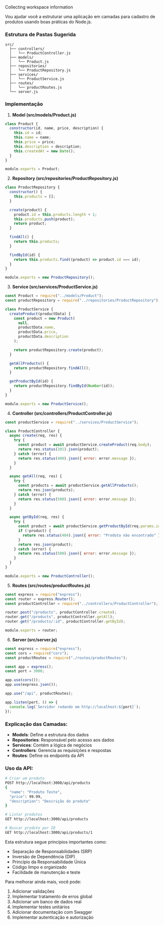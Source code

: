 Collecting workspace information

Vou ajudar você a estruturar uma aplicação em camadas para cadastro de produtos usando boas práticas do Node.js.

### Estrutura de Pastas Sugerida

```
src/
  ├── controllers/
  │   └── ProductController.js
  ├── models/
  │   └── Product.js
  ├── repositories/
  │   └── ProductRepository.js
  ├── services/
  │   └── ProductService.js
  ├── routes/
  │   └── productRoutes.js
  └── server.js
```

### Implementação

1. **Model (src/models/Product.js)**

```javascript
class Product {
  constructor(id, name, price, description) {
    this.id = id;
    this.name = name;
    this.price = price;
    this.description = description;
    this.createdAt = new Date();
  }
}

module.exports = Product;
```

2. **Repository (src/repositories/ProductRepository.js)**

```javascript
class ProductRepository {
  constructor() {
    this.products = [];
  }

  create(product) {
    product.id = this.products.length + 1;
    this.products.push(product);
    return product;
  }

  findAll() {
    return this.products;
  }

  findById(id) {
    return this.products.find((product) => product.id === id);
  }
}

module.exports = new ProductRepository();
```

3. **Service (src/services/ProductService.js)**

```javascript
const Product = require("../models/Product");
const productRepository = require("../repositories/ProductRepository");

class ProductService {
  createProduct(productData) {
    const product = new Product(
      null,
      productData.name,
      productData.price,
      productData.description
    );

    return productRepository.create(product);
  }

  getAllProducts() {
    return productRepository.findAll();
  }

  getProductById(id) {
    return productRepository.findById(Number(id));
  }
}

module.exports = new ProductService();
```

4. **Controller (src/controllers/ProductController.js)**

```javascript
const productService = require("../services/ProductService");

class ProductController {
  async create(req, res) {
    try {
      const product = await productService.createProduct(req.body);
      return res.status(201).json(product);
    } catch (error) {
      return res.status(400).json({ error: error.message });
    }
  }

  async getAll(req, res) {
    try {
      const products = await productService.getAllProducts();
      return res.json(products);
    } catch (error) {
      return res.status(500).json({ error: error.message });
    }
  }

  async getById(req, res) {
    try {
      const product = await productService.getProductById(req.params.id);
      if (!product) {
        return res.status(404).json({ error: "Produto não encontrado" });
      }
      return res.json(product);
    } catch (error) {
      return res.status(500).json({ error: error.message });
    }
  }
}

module.exports = new ProductController();
```

5. **Routes (src/routes/productRoutes.js)**

```javascript
const express = require("express");
const router = express.Router();
const productController = require("../controllers/ProductController");

router.post("/products", productController.create);
router.get("/products", productController.getAll);
router.get("/products/:id", productController.getById);

module.exports = router;
```

6. **Server (src/server.js)**

```javascript
const express = require("express");
const cors = require("cors");
const productRoutes = require("./routes/productRoutes");

const app = express();
const port = 3000;

app.use(cors());
app.use(express.json());

app.use("/api", productRoutes);

app.listen(port, () => {
  console.log(`Servidor rodando em http://localhost:${port}`);
});
```

### Explicação das Camadas:

- **Models**: Define a estrutura dos dados
- **Repositories**: Responsável pelo acesso aos dados
- **Services**: Contém a lógica de negócios
- **Controllers**: Gerencia as requisições e respostas
- **Routes**: Define os endpoints da API

### Uso da API:

```sh
# Criar um produto
POST http://localhost:3000/api/products
{
  "name": "Produto Teste",
  "price": 99.99,
  "description": "Descrição do produto"
}

# Listar produtos
GET http://localhost:3000/api/products

# Buscar produto por ID
GET http://localhost:3000/api/products/1
```

Esta estrutura segue princípios importantes como:

- Separação de Responsabilidades (SRP)
- Inversão de Dependência (DIP)
- Princípio da Responsabilidade Única
- Código limpo e organizado
- Facilidade de manutenção e teste

Para melhorar ainda mais, você pode:

1. Adicionar validações
2. Implementar tratamento de erros global
3. Adicionar um banco de dados real
4. Implementar testes unitários
5. Adicionar documentação com Swagger
6. Implementar autenticação e autorização
